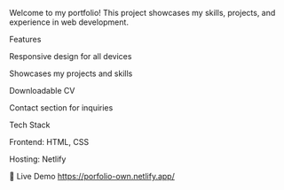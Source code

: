 
Welcome to my portfolio! This project showcases my skills, projects, and experience in web development.

Features


Responsive design for all devices

Showcases my projects and skills

Downloadable CV

Contact section for inquiries


Tech Stack


Frontend: HTML, CSS

Hosting: Netlify


🔗 Live Demo
https://porfolio-own.netlify.app/
